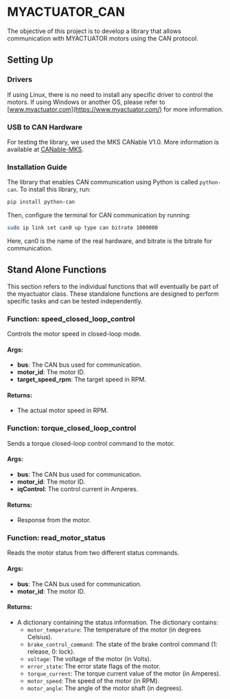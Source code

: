 # MYACTUATOR_CAN
The objective of this project is to develop a library that allows communication with MYACTUATOR motors using the CAN protocol.

## Setting Up 

### Drivers
If using Linux, there is no need to install any specific driver to control the motors. If using Windows or another OS, please refer to [www.myactuator.com](https://www.myactuator.com/) for more information.

### USB to CAN Hardware
For testing the library, we used the MKS CANable V1.0. More information is available at [CANable-MKS](https://github.com/makerbase-mks/CANable-MKS/tree/main).

### Installation Guide

The library that enables CAN communication using Python is called `python-can`. To install this library, run:
```bash
pip install python-can
```
Then, configure the terminal for CAN communication by running:
```bash
sudo ip link set can0 up type can bitrate 1000000
```
Here, can0 is the name of the real hardware, and bitrate is the bitrate for communication.

## Stand Alone Functions
This section refers to the individual functions that will eventually be part of the myactuator class. These standalone functions are designed to perform specific tasks and can be tested independently.

### Function: speed_closed_loop_control

Controls the motor speed in closed-loop mode.

#### Args:
- **bus**: The CAN bus used for communication.
- **motor_id**: The motor ID.
- **target_speed_rpm**: The target speed in RPM.

#### Returns:
- The actual motor speed in RPM.

### Function: torque_closed_loop_control

Sends a torque closed-loop control command to the motor.

#### Args:
- **bus**: The CAN bus used for communication.
- **motor_id**: The motor ID.
- **iqControl**: The control current in Amperes.

#### Returns:
- Response from the motor.

### Function: read_motor_status

Reads the motor status from two different status commands.

#### Args:
- **bus**: The CAN bus used for communication.
- **motor_id**: The motor ID.

#### Returns:
- A dictionary containing the status information. The dictionary contains:
    - `motor_temperature`: The temperature of the motor (in degrees Celsius).
    - `brake_control_command`: The state of the brake control command (1: release, 0: lock).
    - `voltage`: The voltage of the motor (in Volts).
    - `error_state`: The error state flags of the motor.
    - `torque_current`: The torque current value of the motor (in Amperes).
    - `motor_speed`: The speed of the motor (in RPM).
    - `motor_angle`: The angle of the motor shaft (in degrees).

